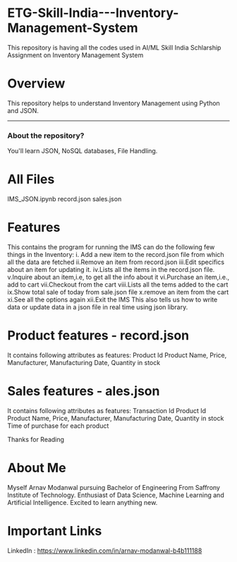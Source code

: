 # ETG-Skill-India---Inventory-Management-System
This repository is having all the codes used in AI/ML Skill India Schlarship Assignment on Inventory Management System

# Overview
This repository helps to understand Inventory Management using Python and JSON.

--------
### About the repository?
You'll learn JSON, NoSQL databases, File Handling.

# All Files
IMS_JSON.ipynb
record.json
sales.json

# Features

This contains the program for running the IMS can do the following few things in the Inventory: 
i. Add a new item to the record.json file from which all the data are fetched 
ii.Remove an item from record.json 
iii.Edit specifics about an item for updating it.
iv.Lists all the items in the record.json file.
v.Inquire about an item,i.e, to get all the info about it 
vi.Purchase an item,i.e., add to cart 
vii.Checkout from the cart 
viii.Lists all the tems added to the cart 
ix.Show total sale of today from sale.json file
x.remove an item from the cart 
xi.See all the options again 
xii.Exit the IMS 
This also tells us how to write data or update data in a json file in real time using json library.

# Product features - record.json
It contains following attributes as features:
Product Id
Product Name,
Price,
Manufacturer,
Manufacturing Date,
Quantity in stock

# Sales features - ales.json
It contains following attributes as features:
Transaction Id
Product Id
Product Name,
Price,
Manufacturer,
Manufacturing Date,
Quantity in stock
Time of purchase for each product

Thanks for Reading

# About Me
Myself Arnav Modanwal pursuing  Bachelor of Engineering From Saffrony Institute of Technology. Enthusiast of Data Science, Machine Learning and Artificial Intelligence. Excited to learn anything new.

# Important Links
LinkedIn : https://www.linkedin.com/in/arnav-modanwal-b4b111188
